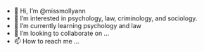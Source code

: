 - 👋 Hi, I’m @missmollyann
- 👀 I’m interested in psychology, law, criminology, and sociology.
- 🌱 I’m currently learning psychology and law
- 💞️ I’m looking to collaborate on ...
- 📫 How to reach me ...

<!---
missmollyann/missmollyann is a ✨ special ✨ repository because its `README.md` (this file) appears on your GitHub profile.
You can click the Preview link to take a look at your changes.
--->
